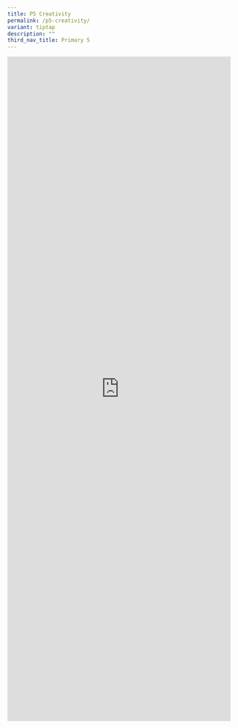 ```yaml
---
title: P5 Creativity
permalink: /p5-creativity/
variant: tiptap
description: ""
third_nav_title: Primary 5
---
```

<div class="iframe-wrapper">
<iframe height="1500" width="100%" allowfullscreen="true" frameborder="0" src="https://docs.google.com/document/d/e/2PACX-1vTO-gUD2oAvWKFCKYU0FDHmuV53-dTvWqN4R-7Z7IdBzpwCwY3CTgj5ORfhD5qZ4Q/pub?embedded=true"></iframe>
</div>
<p></p>